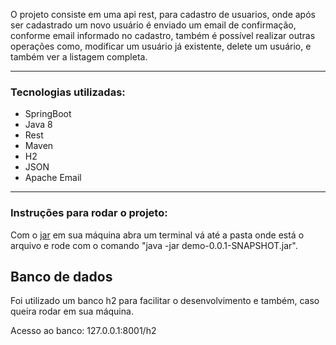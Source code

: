 <p>O projeto consiste em uma api rest, para cadastro de usuarios, onde após ser cadastrado um novo usuário é enviado um email de confirmação, conforme email informado no cadastro, também é possível realizar outras operações como, modificar um usuário já existente, delete um usuário, e também ver a listagem completa. </p>
<hr>
<h3>Tecnologias utilizadas:</h3>
<ul>
	<li>SpringBoot</li>
	<li>Java 8</li>
	<li>Rest</li>
	<li>Maven</li>
	<li>H2</li>
    <li>JSON</li>
    <li>Apache Email</li>
</ul>
<hr>
<h3>Instruções para rodar o projeto:</h3>
<p>Com o <a href="https://drive.google.com/open?id=10t_sgHVYGXyPn7YDItjtJPwj1J7RPrKm">jar</a> em sua máquina abra um terminal vá até a pasta onde está o arquivo e rode com o comando "java -jar demo-0.0.1-SNAPSHOT.jar".</p>
<h2>Banco de dados</h2>
<p>Foi utilizado um banco h2 para facilitar o desenvolvimento e também, caso queira rodar em sua máquina.</p>
<p>Acesso ao banco: 127.0.0.1:8001/h2</p>
